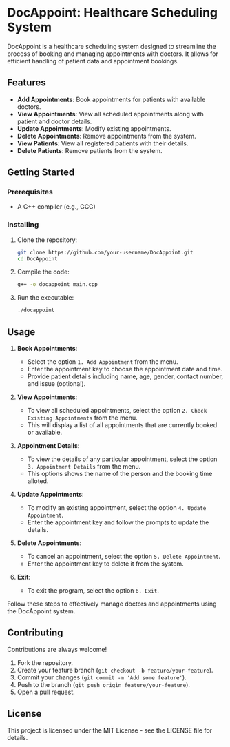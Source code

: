 
# DocAppoint: Healthcare Scheduling System

DocAppoint is a healthcare scheduling system designed to streamline the process of booking and managing appointments with doctors. It allows for efficient handling of patient data and appointment bookings.



## Features

- **Add Appointments**: Book appointments for patients with available doctors.
- **View Appointments**: View all scheduled appointments along with patient and doctor details.
- **Update Appointments**: Modify existing appointments.
- **Delete Appointments**: Remove appointments from the system.
- **View Patients**: View all registered patients with their details.
- **Delete Patients**: Remove patients from the system.


## Getting Started

### Prerequisites

- A C++ compiler (e.g., GCC)

### Installing

1. Clone the repository:
   ```sh
   git clone https://github.com/your-username/DocAppoint.git
   cd DocAppoint
2. Compile the code:
   ```sh
   g++ -o docappoint main.cpp
3. Run the executable:
   ```sh
   ./docappoint

## Usage

1. **Book Appointments**: 
   - Select the option `1. Add Appointment` from the menu.
   - Enter the appointment key to choose the appointment date and time.
   - Provide patient details including name, age, gender, contact number, and issue (optional).

3. **View Appointments**: 
   - To view all scheduled appointments, select the option `2. Check Existing Appointments` from the menu.
   - This will display a list of all appointments that are currently booked or available.

4. **Appointment Details**:
   - To view the details of any particular appointment, select the option `3. Appointment Details` from the menu.
   - This options shows the name of the person and the booking time alloted.

4. **Update Appointments**: 
   - To modify an existing appointment, select the option `4. Update Appointment`.
   - Enter the appointment key and follow the prompts to update the details.

5. **Delete Appointments**: 
   - To cancel an appointment, select the option `5. Delete Appointment`.
   - Enter the appointment key to delete it from the system.

6. **Exit**: 
   - To exit the program, select the option `6. Exit`.

Follow these steps to effectively manage doctors and appointments using the DocAppoint system.


## Contributing

Contributions are always welcome!

1. Fork the repository.
2. Create your feature branch (`git checkout -b feature/your-feature`).
3. Commit your changes (`git commit -m 'Add some feature'`).
4. Push to the branch (`git push origin feature/your-feature`).
5. Open a pull request.
                              
## License

This project is licensed under the MIT License - see the LICENSE file for details.

